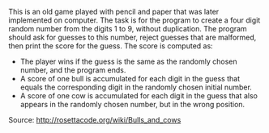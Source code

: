 This is an old game played with pencil and paper that was later implemented on computer.
The task is for the program to create a four digit random number from the digits 1 to 9, without duplication. The program should ask for guesses to this number, reject guesses that are malformed, then print the score for the guess.
The score is computed as:

* The player wins if the guess is the same as the randomly chosen number, and the program ends.
* A score of one bull is accumulated for each digit in the guess that equals the corresponding digit in the randomly chosen initial number.
* A score of one cow is accumulated for each digit in the guess that also appears in the randomly chosen number, but in the wrong position.

Source: http://rosettacode.org/wiki/Bulls_and_cows